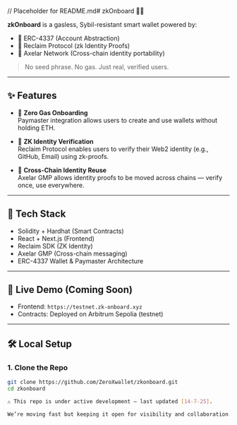 // Placeholder for README.md# zkOnboard 🧠🔐

**zkOnboard** is a gasless, Sybil-resistant smart wallet powered by:
- 🧱 ERC-4337 (Account Abstraction)
- 🔐 Reclaim Protocol (zk Identity Proofs)
- 🔁 Axelar Network (Cross-chain identity portability)

> No seed phrase. No gas. Just real, verified users.

---

## ✨ Features

- 🚫 **Zero Gas Onboarding**  
  Paymaster integration allows users to create and use wallets without holding ETH.

- 🔐 **ZK Identity Verification**  
  Reclaim Protocol enables users to verify their Web2 identity (e.g., GitHub, Email) using zk-proofs.

- 🌉 **Cross-Chain Identity Reuse**  
  Axelar GMP allows identity proofs to be moved across chains — verify once, use everywhere.

---

## 🧱 Tech Stack

- Solidity + Hardhat (Smart Contracts)
- React + Next.js (Frontend)
- Reclaim SDK (ZK Identity)
- Axelar GMP (Cross-chain messaging)
- ERC-4337 Wallet & Paymaster Architecture

---

## 🧪 Live Demo (Coming Soon)

- Frontend: `https://testnet.zk-onboard.xyz`
- Contracts: Deployed on Arbitrum Sepolia (testnet)

---

## 🛠️ Local Setup

### 1. Clone the Repo
```bash
git clone https://github.com/ZeroXwallet/zkonboard.git
cd zkonboard

⚠️ This repo is under active development — last updated [14-7-25].

We’re moving fast but keeping it open for visibility and collaboration.
